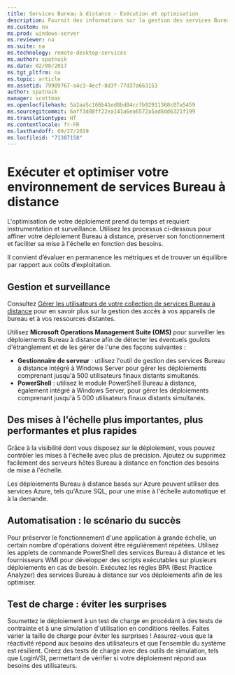 ```yaml
---
title: Services Bureau à distance - Exécution et optimisation
description: Fournit des informations sur la gestion des services Bureau à distance.
ms.custom: na
ms.prod: windows-server
ms.reviewer: na
ms.suite: na
ms.technology: remote-desktop-services
ms.author: spatnaik
ms.date: 02/08/2017
ms.tgt_pltfrm: na
ms.topic: article
ms.assetid: 79909767-a4c3-4ecf-8d3f-77d37a663153
author: spatnaik
manager: scottman
ms.openlocfilehash: 5a2aa5c166b41ed8bd04ccfb92911368c07a5459
ms.sourcegitcommit: 6aff3d88ff22ea141a6ea6572a5ad8dd6321f199
ms.translationtype: HT
ms.contentlocale: fr-FR
ms.lasthandoff: 09/27/2019
ms.locfileid: "71387158"
---
```

# <a name="run-and-tune-your-remote-desktop-services-environment"></a>Exécuter et optimiser votre environnement de services Bureau à distance

L'optimisation de votre déploiement prend du temps et requiert instrumentation et surveillance. Utilisez les processus ci-dessous pour affiner votre déploiement Bureau à distance, préserver son fonctionnement et faciliter sa mise à l'échelle en fonction des besoins. 

Il convient d’évaluer en permanence les métriques et de trouver un équilibre par rapport aux coûts d’exploitation.

## <a name="management-and-monitoring"></a>Gestion et surveillance

Consultez [Gérer les utilisateurs de votre collection de services Bureau à distance](rds-user-management.md) pour en savoir plus sur la gestion des accès à vos appareils de bureau et à vos ressources distantes.

Utilisez **Microsoft Operations Management Suite (OMS)** pour surveiller les déploiements Bureau à distance afin de détecter les éventuels goulots d'étranglement et de les gérer de l'une des façons suivantes : 

- **Gestionnaire de serveur** : utilisez l'outil de gestion des services Bureau à distance intégré à Windows Server pour gérer les déploiements comprenant jusqu'à 500 utilisateurs finaux distants simultanés. 
- **PowerShell** : utilisez le module PowerShell Bureau à distance, également intégré à Windows Server, pour gérer les déploiements comprenant jusqu'à 5 000 utilisateurs finaux distants simultanés.

## <a name="scale-bigger-better-faster"></a>Des mises à l'échelle plus importantes, plus performantes et plus rapides

Grâce à la visibilité dont vous disposez sur le déploiement, vous pouvez contrôler les mises à l'échelle avec plus de précision. Ajoutez ou supprimez facilement des serveurs hôtes Bureau à distance en fonction des besoins de mise à l'échelle. 

Les déploiements Bureau à distance basés sur Azure peuvent utiliser des services Azure, tels qu'Azure SQL, pour une mise à l'échelle automatique et à la demande.

## <a name="automation-script-for-success"></a>Automatisation : le scénario du succès

Pour préserver le fonctionnement d'une application à grande échelle, un certain nombre d'opérations doivent être régulièrement répétées. Utilisez les applets de commande PowerShell des services Bureau à distance et les fournisseurs WMI pour développer des scripts exécutables sur plusieurs déploiements en cas de besoin. Exécutez les règles BPA (Best Practice Analyzer) des services Bureau à distance sur vos déploiements afin de les optimiser.

## <a name="load-testing-avoid-surprises"></a>Test de charge : éviter les surprises

Soumettez le déploiement à un test de charge en procédant à des tests de contrainte et à une simulation d'utilisation en conditions réelles. Faites varier la taille de charge pour éviter les surprises ! Assurez-vous que la réactivité répond aux besoins des utilisateurs et que l’ensemble du système est résilient. Créez des tests de charge avec des outils de simulation, tels que LoginVSI, permettant de vérifier si votre déploiement répond aux besoins des utilisateurs. 